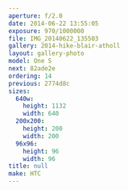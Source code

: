 ```yaml
---
aperture: f/2.0
date: 2014-06-22 13:55:05
exposure: 970/1000000
file: IMG_20140622_135503
gallery: 2014-hike-blair-atholl
layout: gallery-photo
model: One S
next: 82ade2e
ordering: 14
previous: 2774d8c
sizes:
  640w:
    height: 1132
    width: 640
  200x200:
    height: 200
    width: 200
  96x96:
    height: 96
    width: 96
title: null
make: HTC
---
```

